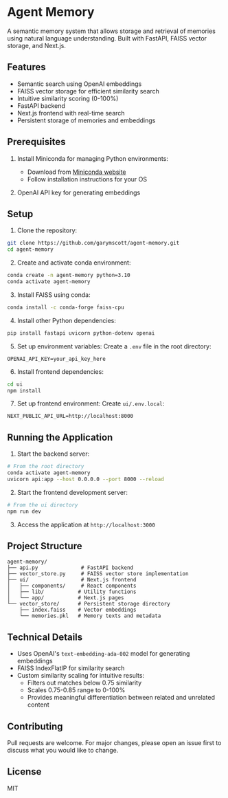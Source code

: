 # Agent Memory

A semantic memory system that allows storage and retrieval of memories using natural language understanding. Built with FastAPI, FAISS vector storage, and Next.js.

## Features

- Semantic search using OpenAI embeddings
- FAISS vector storage for efficient similarity search
- Intuitive similarity scoring (0-100%)
- FastAPI backend
- Next.js frontend with real-time search
- Persistent storage of memories and embeddings

## Prerequisites

1. Install Miniconda for managing Python environments:
   - Download from [Miniconda website](https://docs.conda.io/en/latest/miniconda.html)
   - Follow installation instructions for your OS

2. OpenAI API key for generating embeddings

## Setup

1. Clone the repository:
```bash
git clone https://github.com/garymscott/agent-memory.git
cd agent-memory
```

2. Create and activate conda environment:
```bash
conda create -n agent-memory python=3.10
conda activate agent-memory
```

3. Install FAISS using conda:
```bash
conda install -c conda-forge faiss-cpu
```

4. Install other Python dependencies:
```bash
pip install fastapi uvicorn python-dotenv openai
```

5. Set up environment variables:
   Create a `.env` file in the root directory:
```
OPENAI_API_KEY=your_api_key_here
```

6. Install frontend dependencies:
```bash
cd ui
npm install
```

7. Set up frontend environment:
   Create `ui/.env.local`:
```
NEXT_PUBLIC_API_URL=http://localhost:8000
```

## Running the Application

1. Start the backend server:
```bash
# From the root directory
conda activate agent-memory
uvicorn api:app --host 0.0.0.0 --port 8000 --reload
```

2. Start the frontend development server:
```bash
# From the ui directory
npm run dev
```

3. Access the application at `http://localhost:3000`

## Project Structure

```
agent-memory/
├── api.py              # FastAPI backend
├── vector_store.py     # FAISS vector store implementation
├── ui/                 # Next.js frontend
│   ├── components/     # React components
│   ├── lib/           # Utility functions
│   └── app/           # Next.js pages
└── vector_store/      # Persistent storage directory
    ├── index.faiss    # Vector embeddings
    └── memories.pkl   # Memory texts and metadata
```

## Technical Details

- Uses OpenAI's `text-embedding-ada-002` model for generating embeddings
- FAISS IndexFlatIP for similarity search
- Custom similarity scaling for intuitive results:
  - Filters out matches below 0.75 similarity
  - Scales 0.75-0.85 range to 0-100%
  - Provides meaningful differentiation between related and unrelated content

## Contributing

Pull requests are welcome. For major changes, please open an issue first to discuss what you would like to change.

## License

MIT